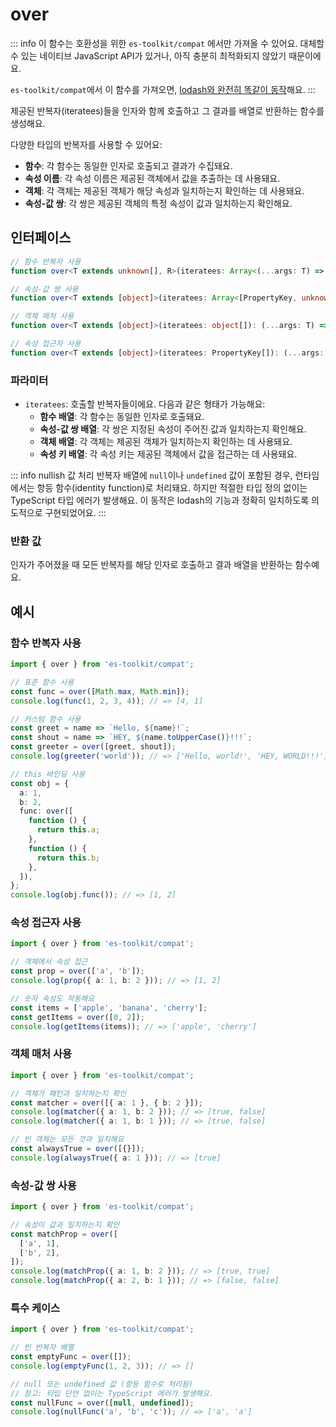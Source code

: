 # over

::: info
이 함수는 호환성을 위한 `es-toolkit/compat` 에서만 가져올 수 있어요. 대체할 수 있는 네이티브 JavaScript API가 있거나, 아직 충분히 최적화되지 않았기 때문이에요.

`es-toolkit/compat`에서 이 함수를 가져오면, [lodash와 완전히 똑같이 동작](../../../compatibility.md)해요.
:::

제공된 반복자(iteratees)들을 인자와 함께 호출하고 그 결과를 배열로 반환하는 함수를 생성해요.

다양한 타입의 반복자를 사용할 수 있어요:

- **함수**: 각 함수는 동일한 인자로 호출되고 결과가 수집돼요.
- **속성 이름**: 각 속성 이름은 제공된 객체에서 값을 추출하는 데 사용돼요.
- **객체**: 각 객체는 제공된 객체가 해당 속성과 일치하는지 확인하는 데 사용돼요.
- **속성-값 쌍**: 각 쌍은 제공된 객체의 특정 속성이 값과 일치하는지 확인해요.

## 인터페이스

```typescript
// 함수 반복자 사용
function over<T extends unknown[], R>(iteratees: Array<(...args: T) => R>): (...args: T) => R[];

// 속성-값 쌍 사용
function over<T extends [object]>(iteratees: Array<[PropertyKey, unknown]>): (...args: T) => boolean[];

// 객체 매처 사용
function over<T extends [object]>(iteratees: object[]): (...args: T) => boolean[];

// 속성 접근자 사용
function over<T extends [object]>(iteratees: PropertyKey[]): (...args: T) => unknown[];
```

### 파라미터

- `iteratees`: 호출할 반복자들이에요. 다음과 같은 형태가 가능해요:
  - **함수 배열**: 각 함수는 동일한 인자로 호출돼요.
  - **속성-값 쌍 배열**: 각 쌍은 지정된 속성이 주어진 값과 일치하는지 확인해요.
  - **객체 배열**: 각 객체는 제공된 객체가 일치하는지 확인하는 데 사용돼요.
  - **속성 키 배열**: 각 속성 키는 제공된 객체에서 값을 접근하는 데 사용돼요.

::: info nullish 값 처리
반복자 배열에 `null`이나 `undefined` 값이 포함된 경우, 런타임에서는 항등 함수(identity function)로 처리돼요. 하지만 적절한 타입 정의 없이는 TypeScript 타입 에러가 발생해요. 이 동작은 lodash의 기능과 정확히 일치하도록 의도적으로 구현되었어요.
:::

### 반환 값

인자가 주어졌을 때 모든 반복자를 해당 인자로 호출하고 결과 배열을 반환하는 함수예요.

## 예시

### 함수 반복자 사용

```typescript
import { over } from 'es-toolkit/compat';

// 표준 함수 사용
const func = over([Math.max, Math.min]);
console.log(func(1, 2, 3, 4)); // => [4, 1]

// 커스텀 함수 사용
const greet = name => `Hello, ${name}!`;
const shout = name => `HEY, ${name.toUpperCase()}!!!`;
const greeter = over([greet, shout]);
console.log(greeter('world')); // => ['Hello, world!', 'HEY, WORLD!!!']

// this 바인딩 사용
const obj = {
  a: 1,
  b: 2,
  func: over([
    function () {
      return this.a;
    },
    function () {
      return this.b;
    },
  ]),
};
console.log(obj.func()); // => [1, 2]
```

### 속성 접근자 사용

```typescript
import { over } from 'es-toolkit/compat';

// 객체에서 속성 접근
const prop = over(['a', 'b']);
console.log(prop({ a: 1, b: 2 })); // => [1, 2]

// 숫자 속성도 작동해요
const items = ['apple', 'banana', 'cherry'];
const getItems = over([0, 2]);
console.log(getItems(items)); // => ['apple', 'cherry']
```

### 객체 매처 사용

```typescript
import { over } from 'es-toolkit/compat';

// 객체가 패턴과 일치하는지 확인
const matcher = over([{ a: 1 }, { b: 2 }]);
console.log(matcher({ a: 1, b: 2 })); // => [true, false]
console.log(matcher({ a: 1, b: 1 })); // => [true, false]

// 빈 객체는 모든 것과 일치해요
const alwaysTrue = over([{}]);
console.log(alwaysTrue({ a: 1 })); // => [true]
```

### 속성-값 쌍 사용

```typescript
import { over } from 'es-toolkit/compat';

// 속성이 값과 일치하는지 확인
const matchProp = over([
  ['a', 1],
  ['b', 2],
]);
console.log(matchProp({ a: 1, b: 2 })); // => [true, true]
console.log(matchProp({ a: 2, b: 1 })); // => [false, false]
```

### 특수 케이스

```typescript
import { over } from 'es-toolkit/compat';

// 빈 반복자 배열
const emptyFunc = over([]);
console.log(emptyFunc(1, 2, 3)); // => []

// null 또는 undefined 값 (항등 함수로 처리됨)
// 참고: 타입 단언 없이는 TypeScript 에러가 발생해요.
const nullFunc = over([null, undefined]);
console.log(nullFunc('a', 'b', 'c')); // => ['a', 'a']
```
